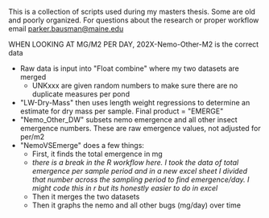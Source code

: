 This is a collection of scripts used during my masters thesis. Some are old and poorly organized. For questions about the research or proper workflow email parker.bausman@maine.edu

WHEN LOOKING AT MG/M2 PER DAY, 202X-Nemo-Other-M2 is the correct data

- Raw data is input into "Float combine" where my two datasets are merged
    - UNKxxx are given random numbers to make sure there are no duplicate measures per pond 
- "LW-Dry-Mass" then uses length weight regressions to determine an estimate for dry mass per sample. Final product = "EMERGE" 
- "Nemo_Other_DW" subsets nemo emergence and all other insect emergence numbers. These are raw emergence values, not adjusted for per/m2
- "NemoVSEmerge" does a few things: 
  - First, it finds the total emergence in mg
  - *there is a break in the R workflow here. I took the data of total emergence per sample period and in a new excel sheet I divided that number across the sampling period to find emergence/day. I might code this in r but its honestly easier to do in excel* 
  - Then it merges the two datasets
  - Then it graphs the nemo and all other bugs (mg/day) over time 

